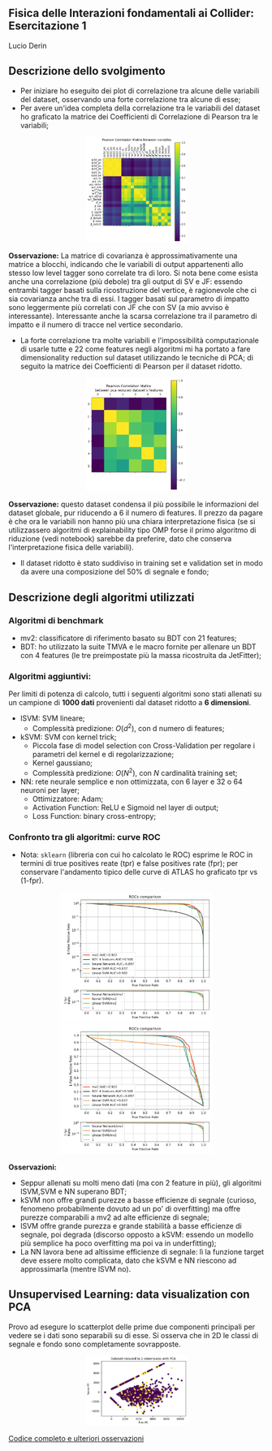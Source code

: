 ## Fisica delle Interazioni fondamentali ai Collider: Esercitazione 1
Lucio Derin

## Descrizione dello svolgimento
- Per iniziare ho eseguito dei plot di correlazione tra alcune delle variabili del dataset, osservando una forte correlazione tra alcune di esse;
- Per avere un'idea completa della correlazione tra le variabili del dataset ho graficato la matrice dei Coefficienti di Correlazione di Pearson tra le variabili;
<center>
<img src="corrMatrix.png" alt="drawing" width="200"/>
</center>

**Osservazione:** La matrice di covarianza è approssimativamente una matrice a blocchi, indicando che le variabili di output appartenenti allo stesso low level tagger sono correlate tra di loro. Si nota bene come esista anche una correlazione (più debole) tra gli output di SV e JF: essendo entrambi tagger basati sulla ricostruzione del vertice, è ragionevole che ci sia covarianza anche tra di essi. I tagger basati sul parametro di impatto sono leggermente più correlati con JF che con SV (a mio avviso è interessante). Interessante anche la scarsa correlazione tra il parametro di impatto e il numero di tracce nel vertice secondario.

- La forte correlazione tra molte variabili e l'impossibilità computazionale di usarle tutte e 22 come features negli algoritmi mi ha portato a fare dimensionality reduction sul dataset utilizzando le tecniche di PCA; di seguito la matrice dei Coefficienti di Pearson per il dataset ridotto.

<center>
<img src="PCA.png" alt="drawing" width="200"/>
</center>

**Osservazione:** questo dataset condensa il più possibile le informazioni del dataset globale, pur riducendo a 6 il numero di features. Il prezzo da pagare è che ora le variabili non hanno più una chiara interpretazione fisica (se si utilizzassero algoritmi di explainability tipo OMP forse il primo algoritmo di riduzione (vedi notebook) sarebbe da preferire, dato che conserva l'interpretazione fisica delle variabili).

- Il dataset ridotto è stato suddiviso in training set e validation set in modo da avere una composizione del 50% di segnale e fondo;

## Descrizione degli algoritmi utilizzati
### Algoritmi di benchmark
- mv2: classificatore di riferimento basato su BDT con 21 features;
- BDT: ho utilizzato la suite TMVA e le macro fornite per allenare un BDT con 4 features (le tre preimpostate più la massa ricostruita da JetFitter);
### Algoritmi aggiuntivi:
Per limiti di potenza di calcolo, tutti i seguenti algoritmi sono stati allenati su un campione di **1000 dati** provenienti dal dataset ridotto a **6 dimensioni**.

- lSVM: SVM lineare;
    - Complessità predizione: $O(d^2)$, con d numero di features;
- kSVM: SVM con kernel trick;
    - Piccola fase di model selection con Cross-Validation per regolare i parametri del kernel e di regolarizzazione;
    - Kernel gaussiano;
    - Complessità predizione: $O(N^2)$, con $N$ cardinalità training set;
- NN: rete neurale semplice e non ottimizzata, con 6 layer e 32 o 64 neuroni per layer;
    - Ottimizzatore: Adam;
    - Activation Function: ReLU e Sigmoid nel layer di output;
    - Loss Function: binary cross-entropy;

### Confronto tra gli algoritmi: curve ROC
- Nota: `sklearn` (libreria con cui ho calcolato le ROC) esprime le ROC in termini di true positives reate (tpr) e false positives rate (fpr); per conservare l'andamento tipico delle curve di ATLAS ho graficato tpr vs (1-fpr).

<center>
<img src="ROCsComparision.jpg" alt="drawing" width="300"/>
</center>

<center>
<img src="ROCsComparisionNoLog.jpg" alt="drawing" width="300"/>
</center>

**Osservazioni:**
- Seppur allenati su molti meno dati (ma con 2 feature in più), gli algoritmi lSVM,SVM e NN superano BDT;
- kSVM non offre grandi purezze a basse efficienze di segnale (curioso, fenomeno probabilmente dovuto ad un po' di overfitting) ma offre purezze comparabili a mv2 ad alte efficienze di segnale;
- lSVM offre grande purezza e grande stabilità a basse efficienze di segnale, poi degrada (discorso opposto a kSVM: essendo un modello più semplice ha poco overfitting ma poi va in underfitting);
- La NN lavora bene ad altissime efficienze di segnale: lì la funzione target deve essere molto complicata, dato che kSVM e NN riescono ad approssimarla (mentre lSVM no).

## Unsupervised Learning: data visualization con PCA
Provo ad esegure lo scatterplot delle prime due componenti principali per vedere se i dati sono separabili su di esse. Si osserva che in 2D le classi di segnale e fondo sono completamente sovrapposte.

<center>
<img src="2PC.png" alt="drawing" width="200"/>
</center>

[Codice completo e ulteriori osservazioni](https://github.com/LucioDerin/Collider)